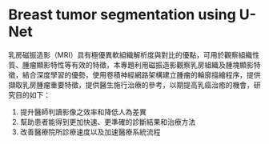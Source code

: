 # Breast tumor segmentation using U-Net
乳房磁振造影（MRI）具有極優異軟組織解析度與對比的優點，可用於觀察組織性質、腫瘤顯影特性等有效的特徵，本專題利用磁振造影觀察乳房組織及腫塊顯影特徵，結合深度學習的優勢，使用卷積神經網路架構建立腫瘤的輪廓描繪程序，提供擷取乳房腫瘤重要特徵，提供醫生施行治療的參考，以期提高乳癌治癒的機會，研究目的如下：

1.	提升醫師判讀影像之效率和降低人為差異
2.	幫助患者能得到更加快速、更準確的診斷結果和治療方法
3.	改善醫療院所診療速度以及加速醫療系統流程
